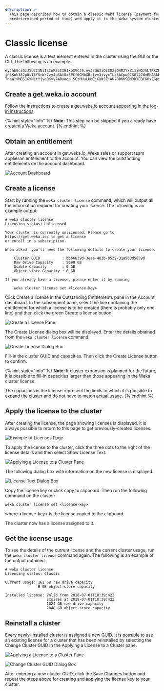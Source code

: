 ```yaml
---
description: >-
  This page describes how to obtain a classic Weka license (payment for a
  predetermined period of time) and apply it to the Weka system cluster.
---
```


# Classic license

A classic license is a text element entered in the cluster using the GUI or the CLI. The following is an example:

```
eyJhbGciOiJSUzI1NiIsInR5cCI6IkpXVCJ9.eyJzdWIiOiI0ZjQ4M2YxZi1jNGJhLTRkZDAtYTExNC04MTBmMzk0NGQ1MTUiLCJpc3MiOiJodHRwczovL2dldC53ZWthLmlvIiwibmJmIjoxNTMwNDM4NjI2LCJleHAiOjE1MzMwMzA2MjYsInctZ3VpZCI6IjZjZDI2ZTdlLWZmNDYtNGZmMC1iOGU2LTUzNmE0MzIwZTkyYyIsInctdHlwZSI6IkNsYXNzaWMiLCJ3LWNyZWRpdHMiOnsiZHJpdmVfY2FwYWNpdHlfZ2IiOjE2MSwib2JzX2NhcGFjaXR5X2diIjowfSwiaWF0IjoxNTMwNDM4NjQyfQ.oi1Vfp7nkJBN1jENfWTAxFyKkcKNKqmWR23ZlnPdvWHa78KnDvA2tgC8VXjVHPh6NM5s0nSfZLUv5HESjdnTG98hGxMSfTDhGLmK-jn6Kuk382p0sT5YSrWr7zyJu3AtGxSPCf0CMbXBsfvv3ivycTLx5ACpw9CSGl2CWvEhA5kDHi45EjM_Teo43z7AHvzog1HOEJDl6jZiEAMw0NLf6ZJ2Y6XCFgqxCIrmD0irGUI04GtHKsMPRSABUeakHshIFoy-TnaW1vMGS1GYNetYjyeQKyy74Baaos_SCzMHuLHMEjGXWJZjAN780KKSQN9DYEBC6HxZGpx4sEEqtyx_kg
```

## Create a get.weka.io account

Follow the instructions to create a get.weka.io account appearing in the [log-in instructions](../install/bare-metal/obtaining-the-weka-install-file.md#step-1-log-in).

{% hint style="info" %}
**Note:** This step can be skipped if you already have created a Weka account.
{% endhint %}

## Obtain an entitlement

After creating an account in get.weka.io, Weka sales or support team appliesan entitlement to the account. You can view the outstanding entitlements on the account dashboard.

![Account Dashboard](<../.gitbook/assets/Screen Shot 2018-07-01 at 13.15.56.png>)

## Create a license

Start by running the `weka cluster license` command, which will output all the information required for creating your license. The following is an example output:

```
# weka cluster license 
Licensing status: Unlicensed

Your cluster is currently unlicensed. Please go to https://get.weka.io/ to get a license
or enroll in a subscription.

When asked, you'll need the following details to create your license:

    Cluster GUID          : bbb6639d-3eaa-483b-b532-31a560d5859d
    Raw Drive Capacity    : 5699 GB
    Usable Capacity       : 0 GB
    Object-store Capacity : 0 GB

If you already have a license, please enter it by running

    weka cluster license set <license-key>
```

Click Create a license in the Outstanding Entitlements pane in the Account dashboard. In the subsequent pane, select the line containing the entitlement for which a license is to be created (there is probably only one line) and then click the green Create a license button:

![Create a License Pane](<../.gitbook/assets/Screen Shot 2018-07-01 at 13.33.03.png>)

The Create License dialog box will be displayed. Enter the details obtained from the `weka cluster license` command.

![Create License Dialog Box](<../.gitbook/assets/Screen Shot 2018-07-01 at 13.35.31 (1).png>)

Fill-in the cluster GUID and capacities. Then click the Create License button to confirm.

{% hint style="info" %}
**Note:** If cluster expansion is planned for the future, it is possible to fill-in capacities larger than those appearing in the Weka cluster license.

The capacities in the license represent the limits to which it is possible to expand the cluster and do not have to match actual usage.
{% endhint %}

## Apply the license to the cluster

After creating the license, the page showing licenses is displayed. it is always possible to return to this page to get previously-created licenses.

![Example of Licenses Page](<../.gitbook/assets/Screen Shot 2018-07-01 at 13.39.46.png>)

To apply the license to the cluster, click the three dots to the right of the license details and then select Show License Text.

![Applying a License to a Cluster Pane](<../.gitbook/assets/Screen Shot 2018-07-01 at 13.41.36.png>)

The following dialog box with information on the new license is displayed.

![License Text Dialog Box](<../.gitbook/assets/Screen Shot 2018-07-01 at 13.42.24.png>)

Copy the license key or click copy to clipboard. Then run the following command on the cluster:

```
weka cluster license set <license-key>
```

where \<license-key> is the license copied to the clipboard.

The cluster now has a license assigned to it.

## Get the license usage

To see the details of the current license and the current cluster usage, run the `weka cluster license` command again. The following is an example of the output obtained:

```
# weka cluster license 
Licensing status: Classic

Current usage: 161 GB raw drive capacity
               0 GB object-store capacity

Installed license: Valid from 2018-07-01T10:39:42Z
                   Expires at 2019-07-01T10:39:42Z
                   1024 GB raw drive capacity
                   2048 GB object-store capacity
```

## Reinstall a cluster

Every newly-installed cluster is assigned a new GUID. It is possible to use an existing license for a cluster that has been reinstalled by selecting the Change Cluster GUID in the Applying a License to a Cluster pane.

![Applying a License to a Cluster Pane](<../.gitbook/assets/Screen Shot 2018-07-01 at 13.55.15.png>)

![Change Cluster GUID Dialog Box](<../.gitbook/assets/Screen Shot 2018-07-01 at 13.56.06.png>)

After entering a new cluster GUID, click the Save Changes button and repeat the steps above for creating and applying the license key to your cluster.
